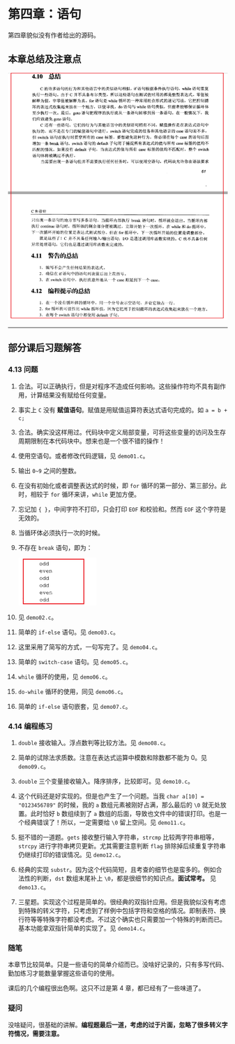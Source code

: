 # 第四章：语句

第四章貌似没有作者给出的源码。

## 本章总结及注意点

![1](https://raw.githubusercontent.com/Y-puyu/picture/main/images/20201217135554.png)

---

## 部分课后习题解答

### 4.13 问题

1. 合法。可以正确执行，但是对程序不造成任何影响。这些操作符均不具有副作用，计算结果没有赋给任何变量。

2. 事实上 `C` 没有 **赋值语句**。赋值是用赋值运算符表达式语句完成的。如 `a = b + c;`

3. 合法。确实没这样用过。代码块中定义局部变量，可将这些变量的访问及生存周期限制在本代码块中。想来也是一个很不错的操作！

4. 使用空语句。或者修改代码逻辑，见 `demo01.c`。

5. 输出 `0~9` 之间的整数。

6. 在没有初始化或者调整表达式的时候，即 `for` 循环的第一部分、第三部分。此时，相较于 `for` 循环来讲，`while` 更加方便。

7. 忘记加 `{ }`，中间字符不打印，只会打印 `EOF` 和校验和。然而 `EOF` 这个字符是无效的。

8. 当循环体必须执行一次的时候。

9. 不存在 `break` 语句，即为：

    ![20201215172615](https://raw.githubusercontent.com/Y-puyu/img/main/images/20201215172615.png?token=AK7TQWSL5VWCQDFIXOCPX6273CAXM)

10. 见 `demo02.c`。

11. 简单的 `if-else` 语句。见 `demo03.c`。

12. 这里采用了简写的方式，一句写完了。见 `demo04.c`。

13. 简单的 `switch-case` 语句。见 `demo05.c`。

14. `while` 循环的使用，见 `demo06.c`。

15. `do-while` 循环的使用，同见 `demo06.c`。

16. 简单的 `if-else` 语句嵌套，见 `demo07.c`。

### 4.14 编程练习

1. `double` 接收输入。浮点数判等比较方法。见  `demo08.c`。

2. 简单的试除法求质数。注意在表达式运算中模数和除数都不能为 0。见 `demo09.c`。

3. `double` 三个变量接收输入。降序排序，比较即可。见 `demo10.c`。

4. 这个代码还是好实现的。但是也产生了一个问题。当我 `char a[10] = "0123456789"` 的时候，我的 `a` 数组元素被刚好占满，那么最后的 `\0` 就无处放置。此时恰好 `b` 数组续到了 `a` 数组的后面，导致也文件中的错误打印。也是一个经典错误了！所以，一定需要给 `\0` 留上空间。见 `demo11.c`。

5. 挺不错的一道题。`gets` 接收整行输入字符串，`strcmp` 比较两字符串相等，`strcpy` 进行字符串拷贝更新。尤其需要注意判断 `flag` 排除掉后续重复字符串仍继续打印的错误情况。见 `demo12.c`。

6. 经典的实现 `substr`。因为这个代码简短，且考查的细节也是蛮多的。例如合法性的判断，`dst` 数组末尾补上 `\0`，都是很细节的知识点。**面试常考。** 见 `demo13.c`。

7. 三星题。实现这个过程是简单的。很经典的双指针应用。但是我貌似没有考虑到特殊的转义字符，只考虑到了样例中包括字符和空格的情况。即制表符、换行符等等特殊字符都没考虑。不过这个确实也只需要加一个特殊的判断而已。基本功能拿双指针简单的实现了。见 `demo14.c`。

### 随笔

本章节比较简单。只是一些语句的简单介绍而已。没啥好记录的，只有多写代码、勤加练习才能数量掌握这些语句的使用。

课后的几个编程很出色啊。这只不过是第 4 章，都已经有了一些味道了。

### 疑问

没啥疑问，很基础的讲解。**编程题最后一道，考虑的过于片面，忽略了很多转义字符情况，需要注意。**
